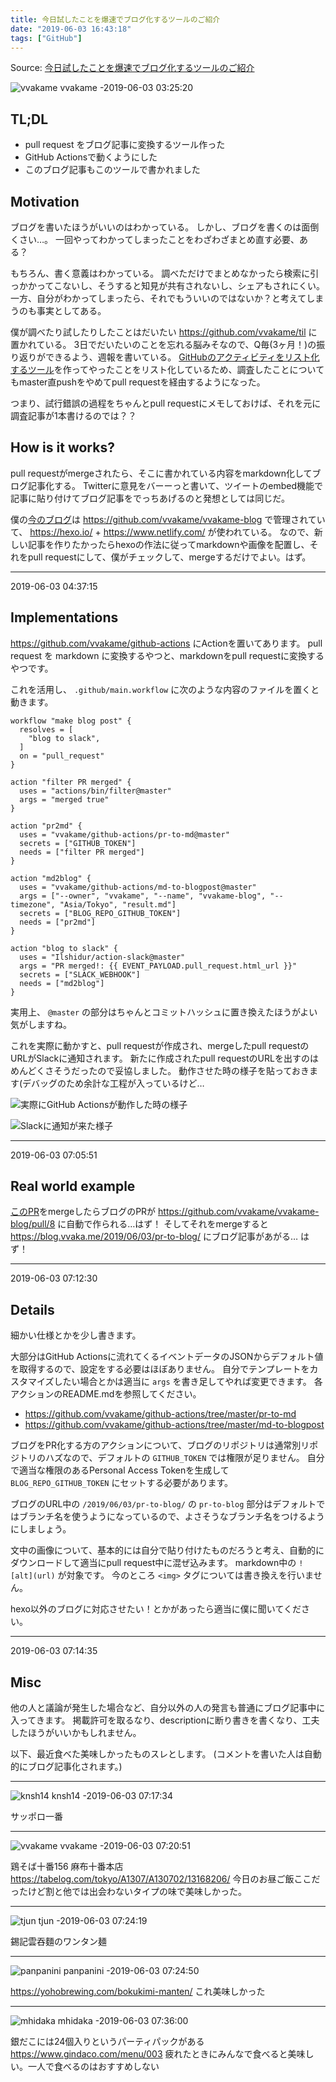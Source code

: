 ```yaml
---
title: 今日試したことを爆速でブログ化するツールのご紹介
date: "2019-06-03 16:43:18"
tags: ["GitHub"]
---
```


Source: [今日試したことを爆速でブログ化するツールのご紹介](https://github.com/vvakame/til/pull/38)

![vvakame](https://github.com/vvakame.png?size=64) vvakame -2019-06-03 03:25:20

## TL;DL

* pull request をブログ記事に変換するツール作った
* GitHub Actionsで動くようにした
* このブログ記事もこのツールで書かれました

## Motivation

ブログを書いたほうがいいのはわかっている。
しかし、ブログを書くのは面倒くさい…。
一回やってわかってしまったことをわざわざまとめ直す必要、ある？

もちろん、書く意義はわかっている。
調べただけでまとめなかったら検索に引っかかってこないし、そうすると知見が共有されないし、シェアもされにくい。
一方、自分がわかってしまったら、それでもういいのではないか？と考えてしまうのも事実としてある。

僕が調べたり試したりしたことはだいたい https://github.com/vvakame/til に置かれている。
3日でだいたいのことを忘れる脳みそなので、Q毎(3ヶ月！)の振り返りができるよう、週報を書いている。
[GitHubのアクティビティをリスト化するツール](https://github.com/vvakame/til/tree/a3385ae623be2a80488b5b902d260b3ad11165c8/graphql/fetch-github-activities)を作ってやったことをリスト化しているため、調査したことについてもmaster直pushをやめてpull requestを経由するようになった。

つまり、試行錯誤の過程をちゃんとpull requestにメモしておけば、それを元に調査記事が1本書けるのでは？？

## How is it works?

pull requestがmergeされたら、そこに書かれている内容をmarkdown化してブログ記事化する。
Twitterに意見をバーーっと書いて、ツイートのembed機能で記事に貼り付けてブログ記事をでっちあげるのと発想としては同じだ。

僕の[今のブログ](https://blog.vvaka.me/)は https://github.com/vvakame/vvakame-blog で管理されていて、 https://hexo.io/ &#43; https://www.netlify.com/ が使われている。
なので、新しい記事を作りたかったらhexoの作法に従ってmarkdownや画像を配置し、それをpull requestにして、僕がチェックして、mergeするだけでよい。はず。


---

2019-06-03 04:37:15

## Implementations

https://github.com/vvakame/github-actions にActionを置いてあります。
pull request を markdown に変換するやつと、markdownをpull requestに変換するやつです。

これを活用し、 `.github/main.workflow` に次のような内容のファイルを置くと動きます。

```hcl
workflow "make blog post" {
  resolves = [
    "blog to slack",
  ]
  on = "pull_request"
}

action "filter PR merged" {
  uses = "actions/bin/filter@master"
  args = "merged true"
}

action "pr2md" {
  uses = "vvakame/github-actions/pr-to-md@master"
  secrets = ["GITHUB_TOKEN"]
  needs = ["filter PR merged"]
}

action "md2blog" {
  uses = "vvakame/github-actions/md-to-blogpost@master"
  args = ["--owner", "vvakame", "--name", "vvakame-blog", "--timezone", "Asia/Tokyo", "result.md"]
  secrets = ["BLOG_REPO_GITHUB_TOKEN"]
  needs = ["pr2md"]
}

action "blog to slack" {
  uses = "Ilshidur/action-slack@master"
  args = "PR merged!: {{ EVENT_PAYLOAD.pull_request.html_url }}"
  secrets = ["SLACK_WEBHOOK"]
  needs = ["md2blog"]
}
```

実用上、 `@master` の部分はちゃんとコミットハッシュに置き換えたほうがよい気がしますね。

これを実際に動かすと、pull requestが作成され、mergeしたpull requestのURLがSlackに通知されます。
新たに作成されたpull requestのURLを出すのはめんどくさそうだったので妥協しました。
動作させた時の様子を貼っておきます(デバッグのため余計な工程が入っているけど…

![実際にGitHub Actionsが動作した時の様子](/images/2019-06-03-pr-to-blog/eb365923e8bc28bf43d986938faa90b1.png)

![Slackに通知が来た様子](/images/2019-06-03-pr-to-blog/28ced46fc2142c6a76c81bd4d8cc37d7.png)


---

2019-06-03 07:05:51

## Real world example

[このPR](https://github.com/vvakame/til/pull/38)をmergeしたらブログのPRが https://github.com/vvakame/vvakame-blog/pull/8 に自動で作られる…はず！
そしてそれをmergeすると https://blog.vvaka.me/2019/06/03/pr-to-blog/ にブログ記事があがる… はず！


---

2019-06-03 07:12:30

## Details

細かい仕様とかを少し書きます。

大部分はGitHub Actionsに流れてくるイベントデータのJSONからデフォルト値を取得するので、設定をする必要はほぼありません。
自分でテンプレートをカスタマイズしたい場合とかは適当に `args` を書き足してやれば変更できます。
各アクションのREADME.mdを参照してください。

* https://github.com/vvakame/github-actions/tree/master/pr-to-md
* https://github.com/vvakame/github-actions/tree/master/md-to-blogpost

ブログをPR化する方のアクションについて、ブログのリポジトリは通常別リポジトリのハズなので、デフォルトの `GITHUB_TOKEN` では権限が足りません。
自分で適当な権限のあるPersonal Access Tokenを生成して `BLOG_REPO_GITHUB_TOKEN` にセットする必要があります。

ブログのURL中の `/2019/06/03/pr-to-blog/` の `pr-to-blog` 部分はデフォルトではブランチ名を使うようになっているので、よさそうなブランチ名をつけるようにしましょう。

文中の画像について、基本的には自分で貼り付けたものだろうと考え、自動的にダウンロードして適当にpull request中に混ぜ込みます。
markdown中の `![alt](url)` が対象です。
今のところ `<img>` タグについては書き換えを行いません。

hexo以外のブログに対応させたい！とかがあったら適当に僕に聞いてください。


---

2019-06-03 07:14:35

## Misc

他の人と議論が発生した場合など、自分以外の人の発言も普通にブログ記事中に入ってきます。
掲載許可を取るなり、descriptionに断り書きを書くなり、工夫したほうがいいかもしれません。

以下、最近食べた美味しかったものスレとします。
(コメントを書いた人は自動的にブログ記事化されます。)

---

![knsh14](https://github.com/knsh14.png?size=64) knsh14 -2019-06-03 07:17:34

サッポロ一番

---

![vvakame](https://github.com/vvakame.png?size=64) vvakame -2019-06-03 07:20:51

鶏そば十番156 麻布十番本店
https://tabelog.com/tokyo/A1307/A130702/13168206/
今日のお昼ご飯ここだったけど割と他では出会わないタイプの味で美味しかった。

---

![tjun](https://github.com/tjun.png?size=64) tjun -2019-06-03 07:24:19

錫記雲吞麵のワンタン麺


---

![panpanini](https://github.com/panpanini.png?size=64) panpanini -2019-06-03 07:24:50

https://yohobrewing.com/bokukimi-manten/ これ美味しかった

---

![mhidaka](https://github.com/mhidaka.png?size=64) mhidaka -2019-06-03 07:36:00

銀だこには24個入りというパーティパックがある
https://www.gindaco.com/menu/003
疲れたときにみんなで食べると美味しい。一人で食べるのはおすすめしない
